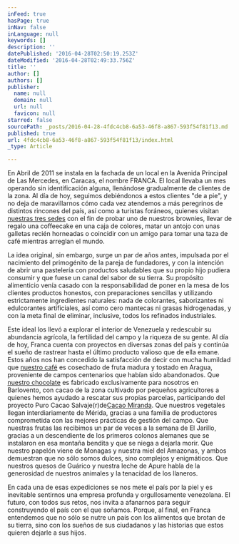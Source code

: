```yaml
---
inFeed: true
hasPage: true
inNav: false
inLanguage: null
keywords: []
description: ''
datePublished: '2016-04-28T02:50:19.253Z'
dateModified: '2016-04-28T02:49:33.756Z'
title: ''
author: []
authors: []
publisher:
  name: null
  domain: null
  url: null
  favicon: null
starred: false
sourcePath: _posts/2016-04-28-4fdc4cb8-6a53-46f8-a867-593f54f81f13.md
published: true
url: 4fdc4cb8-6a53-46f8-a867-593f54f81f13/index.html
_type: Article

---
```

En Abril de 2011 se instala en la fachada de un local en la Avenida Principal de Las Mercedes, en Caracas, el nombre FRANCA. El local llevaba un mes operando sin identificación alguna, llenándose gradualmente de clientes de la zona. Al día de hoy, seguimos debiéndonos a estos clientes "de a pie", y no deja de maravillarnos cómo cada vez atendemos a más peregrinos de distintos rincones del país, así como a turistas foráneos, quienes visitan [nuestras tres sedes][0] con el fin de probar uno de nuestros brownies, llevar de regalo una coffeecake en una caja de colores, matar un antojo con unas galletas recién horneadas o coincidir con un amigo para tomar una taza de café mientras arreglan el mundo.

La idea original, sin embargo, surge un par de años antes, impulsada por el nacimiento del primogénito de la pareja de fundadores, y con la intención de abrir una pastelería con productos saludables que su propio hijo pudiera consumir y que fuese un canal del sabor de su tierra. Su propósito alimenticio venía casado con la responsabilidad de poner en la mesa de los clientes productos honestos, con preparaciones sencillas y utilizando estrictamente ingredientes naturales: nada de colorantes, saborizantes ni edulcorantes artificiales, así como cero mantecas ni grasas hidrogenadas, y con la meta final de eliminar, inclusive, todos los refinados industriales.

Este ideal los llevó a explorar el interior de Venezuela y redescubir su abundancia agrícola, la fertilidad del campo y la riqueza de su gente. Al día de hoy, Franca cuenta con proyectos en diversas zonas del país y continúa el sueño de rastrear hasta el último producto valioso que de ella emane. Estos años nos han concedido la satisfacción de decir con mucha humildad que [nuestro café][1] es cosechado de fruta madura y tostado en Aragua, proveniente de campos centenarios que habían sido abandonados. Que [nuestro chocolate][2] es fabricado exclusivamente para nosotros en Barlovento, con cacao de la zona cultivado por pequeños agricultores a quienes hemos ayudado a rescatar sus propias parcelas, participando del proyecto Puro Cacao Salvaje(r)de[Cacao Miranda][3]. Que nuestros vegetales llegan interdiariamente de Mérida, gracias a una familia de productores comprometida con las mejores prácticas de gestión del campo. Que nuestras frutas las recibimos un par de veces a la semana de El Jarillo, gracias a un descendiente de los primeros colonos alemanes que se instalaron en esa montaña bendita y que se niega a dejarla morir. Que nuestro papelón viene de Monagas y nuestra miel del Amazonas, y ambos demuestran que no sólo somos dulces, sino complejos y enigmáticos. Que nuestros quesos de Guárico y nuestra leche de Apure habla de la generosidad de nuestros animales y la tenacidad de los llaneros.

En cada una de esas expediciones se nos mete el país por la piel y es inevitable sentirnos una empresa profunda y orgullosamente venezolana. El futuro, con todos sus retos, nos invita a afanarnos para seguir construyendo el país con el que soñamos. Porque, al final, en Franca entendemos que no sólo se nutre un país con los alimentos que brotan de su tierra, sino con los sueños de sus ciudadanos y las historias que estos quieren dejarle a sus hijos.

[0]: https://ccfranca.wordpress.com/horarios-y-contactos/ "Locales: horarios y contactos"
[1]: https://ccfranca.wordpress.com/249-2/ "Café de Floresta"
[2]: https://ccfranca.wordpress.com/puro-cacao-salvaje/ "Puro Cacao Salvaje®"
[3]: http://www.cacaomiranda.com/ "Cacao Miranda | Hacedores de Chocolate"